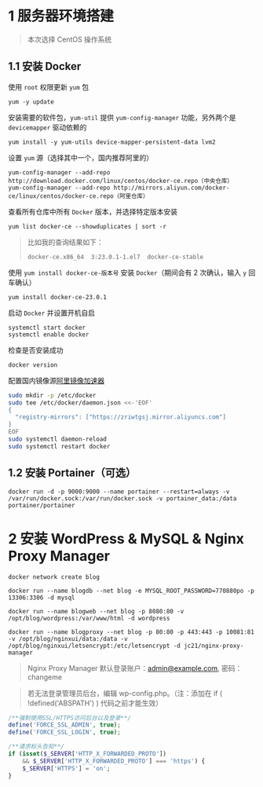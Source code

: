 # 1 服务器环境搭建
> 本次选择 CentOS 操作系统

## 1.1 安装 Docker

使用 `root` 权限更新 `yum` 包
```
yum -y update
```

安装需要的软件包，`yum-util` 提供 `yum-config-manager` 功能，另外两个是 `devicemapper` 驱动依赖的
```
yum install -y yum-utils device-mapper-persistent-data lvm2
```

设置 `yum` 源（选择其中一个，国内推荐阿里的）
```
yum-config-manager --add-repo http://download.docker.com/linux/centos/docker-ce.repo（中央仓库）
yum-config-manager --add-repo http://mirrors.aliyun.com/docker-ce/linux/centos/docker-ce.repo（阿里仓库）
```

查看所有仓库中所有 `Docker` 版本，并选择特定版本安装
```
yum list docker-ce --showduplicates | sort -r
```
> 比如我的查询结果如下：
> ```
> docker-ce.x86_64  3:23.0.1-1.el7  docker-ce-stable
> ```

使用 `yum install docker-ce-版本号` 安装 `Docker`（期间会有 2 次确认，输入 `y` 回车确认）
```
yum install docker-ce-23.0.1
```

启动 `Docker` 并设置开机自启
```
systemctl start docker
systemctl enable docker
```

检查是否安装成功
```
docker version
```

配置国内镜像源[阿里镜像加速器](https://cr.console.aliyun.com/cn-hangzhou/instances/mirrors)
``` bash
sudo mkdir -p /etc/docker
sudo tee /etc/docker/daemon.json <<-'EOF'
{
  "registry-mirrors": ["https://zriwtgsj.mirror.aliyuncs.com"]
}
EOF
sudo systemctl daemon-reload
sudo systemctl restart docker
```

## 1.2 安装 Portainer（可选）
``` docker
docker run -d -p 9000:9000 --name portainer --restart=always -v /var/run/docker.sock:/var/run/docker.sock -v portainer_data:/data portainer/portainer
```

# 2 安装 WordPress & MySQL & Nginx Proxy Manager

``` docker
docker network create blog

docker run --name blogdb --net blog -e MYSQL_ROOT_PASSWORD=770880po -p 13306:3306 -d mysql

docker run --name blogweb --net blog -p 8080:80 -v /opt/blog/wordpress:/var/www/html -d wordpress

docker run --name blogproxy --net blog -p 80:80 -p 443:443 -p 10081:81 -v /opt/blog/nginxui/data:/data -v /opt/blog/nginxui/letsencrypt:/etc/letsencrypt -d jc21/nginx-proxy-manager
```

> Nginx Proxy Manager 默认登录账户：admin@example.com, 密码：changeme

> 若无法登录管理员后台，编辑 wp-config.php。（注：添加在 if ( !defined('ABSPATH') ) 代码之前才能生效）
``` php
/**强制使用SSL/HTTPS访问后台以及登录**/
define('FORCE_SSL_ADMIN', true);
define('FORCE_SSL_LOGIN', true);

/**请求标头告知**/
if (isset($_SERVER['HTTP_X_FORWARDED_PROTO']) 
    && $_SERVER['HTTP_X_FORWARDED_PROTO'] === 'https') { 
    $_SERVER['HTTPS'] = 'on'; 
} 
```